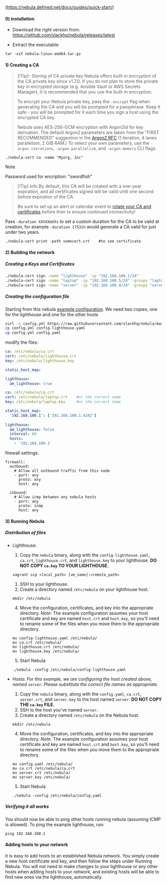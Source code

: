 (https://nebula.defined.net/docs/guides/quick-start/)

#### 0) installation
- Download the right version from:
	https://github.com/slackhq/nebula/releases/latest

- Extract the executable
```
tar -xzf nebula-linux-amd64.tar.gz
```

#### 1) Creating a CA
> [!Tip]- Storing of CA private key
> Nebula offers built-in encryption of the CA private key since v1.7.0. If you do not plan to store the private key in encrypted storage (e.g. Ansible Vault or AWS Secrets Manager), it is recommended that you use the built-in encryption.
> 
> To encrypt your Nebula private key, pass the `-encrypt` flag when generating the CA and you will be prompted for a passphrase. Keep it safe - you will be prompted for it each time you sign a host using the encrypted CA key.
> 
> Nebula uses AES-256-GCM encryption with Argon2id for key derivation. The default Argon2 parameters are taken from the "FIRST RECOMMENDED" suggestion in the [Argon2 RFC](https://datatracker.ietf.org/doc/rfc9106/) (1 iteration, 4 lanes parallelism, 2 GiB RAM.) To select your own parameters, use the `-argon-iterations`, `-argon-parallelism`, and `-argon-memory` CLI flags.

```
./nebula-cert ca -name "Myorg, Inc"
```

> [!Note] 
> Password used for encription: "swordfish"

>[!Tip] info
>By default, this CA will be created with a one-year expiration, and all certificates signed will be valid until one second before expiration of the CA.
>
>Be sure to set up an alert or calendar event to [rotate your CA and certificates](https://nebula.defined.net/docs/guides/rotating-certificate-authority/) before then to ensure continued connectivity!

Pass `-duration XXhXXmXXs` to set a custom duration for the CA to be valid at creation, for example `-duration 17531h` would generate a CA valid for just under two years.

```
./nebula-cert print -path somecert.crt    #to see certificate
```
#### 2) Building the network
##### Creating a Keys and Certificates
``` sh
./nebula-cert sign -name "lighthouse" -ip "192.168.100.1/24"
./nebula-cert sign -name "laptop" -ip "192.168.100.5/24" -groups "laptop,ssh"
./nebula-cert sign -name "server" -ip "192.168.100.9/24" -groups "servers"
```
##### Creating the configuration file
Starting from this nebula [example configuration](https://github.com/slackhq/nebula/blob/master/examples/config.yml).
We need two copies, one for the lighthouse and one for the other hosts
``` sh
curl -o config.yml https://raw.githubusercontent.com/slackhq/nebula/master/examples/config.yml
cp config.yml config-lighthouse.yaml
cp config.yml config.yaml
```

modify the files:
```  config-lighthouse.yaml
ca: /etc/nebula/ca.crt
cert: /etc/nebula/lighthouse.crt
key: /etc/nebula/lighthouse.key

static_host_map:

lighthouse:
  am_lighthouse: true
```

``` config.yaml
ca: /etc/nebula/ca.crt
cert: /etc/nebula/laptop.crt    #or the correct name
key: /etc/nebula/laptop.key     #or the correct name

static_host_map:
  '192.168.100.1': ['192.168.100.1:4242']
  
lighthouse:
  am_lighthouse: false
  interval: 60
  hosts:
    - '192.168.100.1'
```

firewall settings:
```
firewall:
  outbound:    
    # Allow all outbound traffic from this node    
    - port: any      
      proto: any      
      host: any  
      
  inbound:    
    # Allow icmp between any nebula hosts    
    - port: any      
      proto: icmp      
      host: any
```

#### 3) Running Nebula
##### Distribution of files
- Lighthouse:
	1) Copy the `nebula` binary, along with the `config-lighthouse.yaml`, `ca.crt`, `lighthouse.crt`, and `lighthouse.key` to your lighthouse. **DO NOT COPY `ca.key` TO YOUR LIGHTHOUSE.**
	```
	vagrant scp <local_path> [vm_name]:<remote_path>
	```
    1) SSH to your lighthouse.
	3) Create a directory named `/etc/nebula` on your lighthouse host.
	```
	mkdir /etc/nebula
	```
	4) Move the configuration, certificates, and key into the appropriate directory.
	    _Note_: The example configuration assumes your host certificate and key are named `host.crt` and `host.key`, so you'll need to rename some of the files when you move them to the appropriate directory.
    ```
    mv config-lighthouse.yaml /etc/nebula/
    mv ca.crt /etc/nebula/
    mv lighthouse.crt /etc/nebula/
    mv lighthouse.key /etc/nebula/
    ```
     5) Start Nebula
    ```
    ./nebula -config /etc/nebula/config-lighthouse.yaml
    ```

- Hosts:
	_For this example, we are configuring the host created above, named `server`. Please substitute the correct file names as appropriate._
	
	1) Copy the `nebula` binary, along with the `config.yaml`, `ca.crt`, `server.crt`, and `server.key` to the host named `server`. **DO NOT COPY THE `ca.key` FILE.**
	2) SSH to the host you've named `server`.
	3) Create a directory named `/etc/nebula` on the Nebula host.
    ```
    mkdir /etc/nebula
    ```
	4) Move the configuration, certificates, and key into the appropriate directory.
    _Note_: The example configuration assumes your host certificate and key are named `host.crt` and `host.key`, so you'll need to rename some of the files when you move them to the appropriate directory.
    ```
    mv config.yaml /etc/nebula/
    mv ca.crt /etc/nebula/ca.crt
    mv server.crt /etc/nebula/
    mv server.key /etc/nebula/
    ```
	5) Start Nebula
    ```
    ./nebula -config /etc/nebula/config.yaml
    ```
##### Verifying it all works
You should now be able to ping other hosts running nebula (assuming ICMP is allowed). To ping the example lighthouse, run:
```
ping 192.168.100.1
```

#### Adding hosts to your network
It is easy to add hosts to an established Nebula network. You simply create a new host certificate and key, and then follow the steps under Running Nebula. You will not need to make changes to your lighthouse or any other hosts when adding hosts to your network, and existing hosts will be able to find new ones via the lighthouse, automatically.
